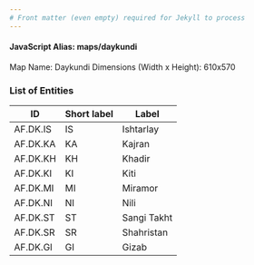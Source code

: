 ```yaml
---
# Front matter (even empty) required for Jekyll to process
---
```


#### JavaScript Alias: maps/daykundi

Map Name: Daykundi
Dimensions (Width x Height): 610x570





### List of Entities

ID | Short label | Label
---|---|---|
AF.DK.IS|IS|Ishtarlay
AF.DK.KA|KA|Kajran
AF.DK.KH|KH|Khadir
AF.DK.KI|KI|Kiti
AF.DK.MI|MI|Miramor
AF.DK.NI|NI|Nili
AF.DK.ST|ST|Sangi Takht
AF.DK.SR|SR|Shahristan
AF.DK.GI|GI|Gizab